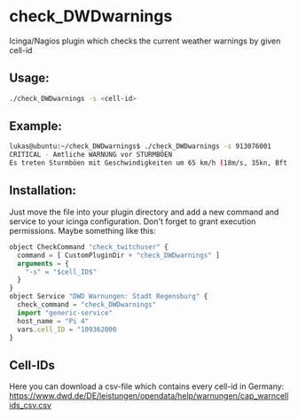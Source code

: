 # check_DWDwarnings
Icinga/Nagios plugin which checks the current weather warnings by given cell-id

## Usage: 

```bash
./check_DWDwarnings -s <cell-id>
```

## Example:

```bash
lukas@ubuntu:~/check_DWDwarnings$ ./check_DWDwarnings -s 913076001
CRITICAL - Amtliche WARNUNG vor STURMBÖEN
Es treten Sturmböen mit Geschwindigkeiten um 65 km/h (18m/s, 35kn, Bft 8) anfangs aus südwestlicher, später aus westlicher Richtung auf. In Schauernähe sowie in exponierten Lagen muss mit Sturmböen bis 80 km/h (22m/s, 44kn, Bft 9) gerechnet werden.
```


## Installation:
Just move the file into your plugin directory and add a new command and service to your icinga configuration. Don't forget to grant execution permissions. 
Maybe something like this: 

```javascript
object CheckCommand "check_twitchuser" {
  command = [ CustomPluginDir + "check_DWDwarnings" ]
  arguments = {
    "-s" = "$cell_ID$"
  }
}
object Service "DWD Warnungen: Stadt Regensburg" {
  check_command = "check_DWDwarnings"
  import "generic-service"
  host_name = "Pi 4"
  vars.cell_ID = "109362000
}
```

## Cell-IDs
Here you can download a csv-file which contains every cell-id in Germany: https://www.dwd.de/DE/leistungen/opendata/help/warnungen/cap_warncellids_csv.csv


